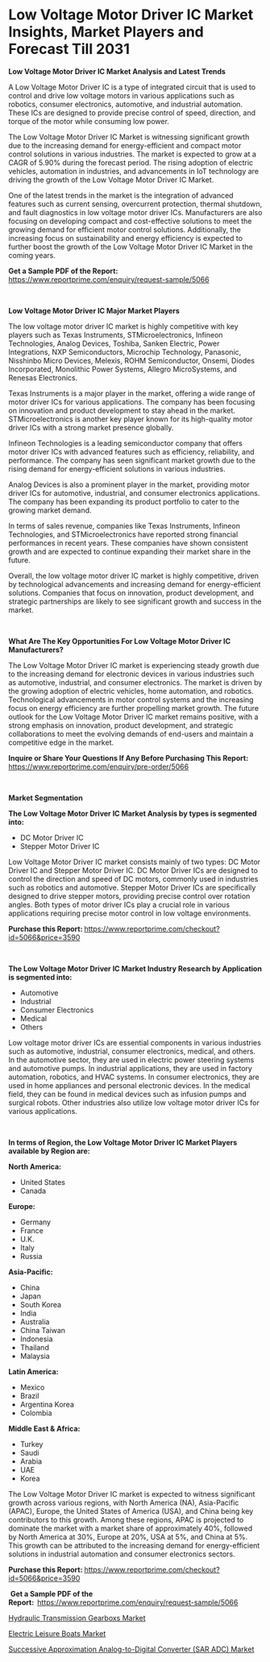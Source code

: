<p><h1>Low Voltage Motor Driver IC Market Insights, Market Players and Forecast Till 2031</h1></p><p><strong>Low Voltage Motor Driver IC Market Analysis and Latest Trends</strong></p>
<p><p>A Low Voltage Motor Driver IC is a type of integrated circuit that is used to control and drive low voltage motors in various applications such as robotics, consumer electronics, automotive, and industrial automation. These ICs are designed to provide precise control of speed, direction, and torque of the motor while consuming low power.</p><p>The Low Voltage Motor Driver IC Market is witnessing significant growth due to the increasing demand for energy-efficient and compact motor control solutions in various industries. The market is expected to grow at a CAGR of 5.90% during the forecast period. The rising adoption of electric vehicles, automation in industries, and advancements in IoT technology are driving the growth of the Low Voltage Motor Driver IC Market.</p><p>One of the latest trends in the market is the integration of advanced features such as current sensing, overcurrent protection, thermal shutdown, and fault diagnostics in low voltage motor driver ICs. Manufacturers are also focusing on developing compact and cost-effective solutions to meet the growing demand for efficient motor control solutions. Additionally, the increasing focus on sustainability and energy efficiency is expected to further boost the growth of the Low Voltage Motor Driver IC Market in the coming years.</p></p>
<p><strong>Get a Sample PDF of the Report:&nbsp;</strong> <a href="https://www.reportprime.com/enquiry/request-sample/5066">https://www.reportprime.com/enquiry/request-sample/5066</a></p>
<p>&nbsp;</p>
<p><strong>Low Voltage Motor Driver IC Major Market Players</strong></p>
<p><p>The low voltage motor driver IC market is highly competitive with key players such as Texas Instruments, STMicroelectronics, Infineon Technologies, Analog Devices, Toshiba, Sanken Electric, Power Integrations, NXP Semiconductors, Microchip Technology, Panasonic, Nisshinbo Micro Devices, Melexis, ROHM Semiconductor, Onsemi, Diodes Incorporated, Monolithic Power Systems, Allegro MicroSystems, and Renesas Electronics.</p><p>Texas Instruments is a major player in the market, offering a wide range of motor driver ICs for various applications. The company has been focusing on innovation and product development to stay ahead in the market. STMicroelectronics is another key player known for its high-quality motor driver ICs with a strong market presence globally.</p><p>Infineon Technologies is a leading semiconductor company that offers motor driver ICs with advanced features such as efficiency, reliability, and performance. The company has seen significant market growth due to the rising demand for energy-efficient solutions in various industries.</p><p>Analog Devices is also a prominent player in the market, providing motor driver ICs for automotive, industrial, and consumer electronics applications. The company has been expanding its product portfolio to cater to the growing market demand.</p><p>In terms of sales revenue, companies like Texas Instruments, Infineon Technologies, and STMicroelectronics have reported strong financial performances in recent years. These companies have shown consistent growth and are expected to continue expanding their market share in the future.</p><p>Overall, the low voltage motor driver IC market is highly competitive, driven by technological advancements and increasing demand for energy-efficient solutions. Companies that focus on innovation, product development, and strategic partnerships are likely to see significant growth and success in the market.</p></p>
<p>&nbsp;</p>
<p><strong>What Are The Key Opportunities For Low Voltage Motor Driver IC Manufacturers?</strong></p>
<p><p>The Low Voltage Motor Driver IC market is experiencing steady growth due to the increasing demand for electronic devices in various industries such as automotive, industrial, and consumer electronics. The market is driven by the growing adoption of electric vehicles, home automation, and robotics. Technological advancements in motor control systems and the increasing focus on energy efficiency are further propelling market growth. The future outlook for the Low Voltage Motor Driver IC market remains positive, with a strong emphasis on innovation, product development, and strategic collaborations to meet the evolving demands of end-users and maintain a competitive edge in the market.</p></p>
<p><strong>Inquire or Share Your Questions If Any Before Purchasing This Report:</strong> <a href="https://www.reportprime.com/enquiry/pre-order/5066">https://www.reportprime.com/enquiry/pre-order/5066</a></p>
<p>&nbsp;</p>
<p><strong>Market Segmentation</strong></p>
<p><strong>The Low Voltage Motor Driver IC Market Analysis by types is segmented into:</strong></p>
<p><ul><li>DC Motor Driver IC</li><li>Stepper Motor Driver IC</li></ul></p>
<p><p>Low Voltage Motor Driver IC market consists mainly of two types: DC Motor Driver IC and Stepper Motor Driver IC. DC Motor Driver ICs are designed to control the direction and speed of DC motors, commonly used in industries such as robotics and automotive. Stepper Motor Driver ICs are specifically designed to drive stepper motors, providing precise control over rotation angles. Both types of motor driver ICs play a crucial role in various applications requiring precise motor control in low voltage environments.</p></p>
<p><strong>Purchase this Report:&nbsp;</strong><a href="https://www.reportprime.com/checkout?id=5066&price=3590">https://www.reportprime.com/checkout?id=5066&price=3590</a></p>
<p>&nbsp;</p>
<p><strong>The Low Voltage Motor Driver IC Market Industry Research by Application is segmented into:</strong></p>
<p><ul><li>Automotive</li><li>Industrial</li><li>Consumer Electronics</li><li>Medical</li><li>Others</li></ul></p>
<p><p>Low voltage motor driver ICs are essential components in various industries such as automotive, industrial, consumer electronics, medical, and others. In the automotive sector, they are used in electric power steering systems and automotive pumps. In industrial applications, they are used in factory automation, robotics, and HVAC systems. In consumer electronics, they are used in home appliances and personal electronic devices. In the medical field, they can be found in medical devices such as infusion pumps and surgical robots. Other industries also utilize low voltage motor driver ICs for various applications.</p></p>
<p>&nbsp;</p>
<p><strong>In terms of Region, the Low Voltage Motor Driver IC Market Players available by Region are:</strong></p>
<p>
    <p> <strong> North America: </strong>
        <ul>
            <li>United States</li>
            <li>Canada</li>
        </ul>
        </p> 
    <p> <strong> Europe: </strong>
        <ul>
            <li>Germany</li>
            <li>France</li>
            <li>U.K.</li>
            <li>Italy</li>
            <li>Russia</li>
        </ul>
        </p> 
    <p> <strong> Asia-Pacific: </strong>
        <ul>
            <li>China</li>
            <li>Japan</li>
            <li>South Korea</li>
            <li>India</li>
            <li>Australia</li>
            <li>China Taiwan</li>
            <li>Indonesia</li>
            <li>Thailand</li>
            <li>Malaysia</li>
        </ul>
        </p> 
    <p> <strong> Latin America: </strong>
        <ul>
            <li>Mexico</li>
            <li>Brazil</li>
            <li>Argentina Korea</li>
            <li>Colombia</li>
        </ul>
        </p> 
    <p> <strong> Middle East & Africa: </strong>
        <ul>
            <li>Turkey</li>
            <li>Saudi</li>
            <li>Arabia</li>
            <li>UAE</li>
            <li>Korea</li>
        </ul>
    </p>
    </p>
<p><p>The Low Voltage Motor Driver IC market is expected to witness significant growth across various regions, with North America (NA), Asia-Pacific (APAC), Europe, the United States of America (USA), and China being key contributors to this growth. Among these regions, APAC is projected to dominate the market with a market share of approximately 40%, followed by North America at 30%, Europe at 20%, USA at 5%, and China at 5%. This growth can be attributed to the increasing demand for energy-efficient solutions in industrial automation and consumer electronics sectors.</p></p>
<p><strong>Purchase this Report: </strong><a href="https://www.reportprime.com/checkout?id=5066&price=3590">https://www.reportprime.com/checkout?id=5066&price=3590</a></p>
<p>&nbsp;<strong>Get a Sample PDF of the Report:&nbsp;&nbsp;</strong><a href="https://www.reportprime.com/enquiry/request-sample/5066">https://www.reportprime.com/enquiry/request-sample/5066</a></p>
<p><strong></strong></p>
<p><p><a href="https://www.linkedin.com/pulse/hydraulic-transmission-gearboxs-market-research-report-forecasted-iqjue?trackingId=azO4IZE22ZzKmNT7blIZsQ%3D%3D">Hydraulic Transmission Gearboxs Market</a></p><p><a href="https://www.linkedin.com/pulse/electric-leisure-boats-market-provides-detailed-segmentation-pugne?trackingId=N18wjRBQdUnxAPp42xuk1w%3D%3D">Electric Leisure Boats Market</a></p><p><a href="https://www.linkedin.com/pulse/successive-approximation-analog-to-digital-converter-sar-adc-wsbme?trackingId=IAQbZ5%2Fola%2Fat93hcONhjw%3D%3D">Successive Approximation Analog-to-Digital Converter (SAR ADC) Market</a></p></p>